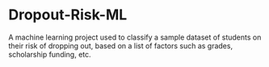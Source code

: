 # Dropout-Risk-ML
A machine learning project used to classify a sample dataset of students on their risk of dropping out, based on a list of factors such as grades, scholarship funding, etc.
